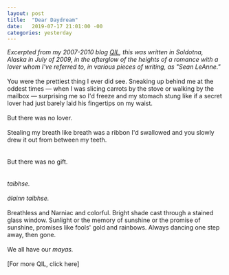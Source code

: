 ```yaml
---
layout: post
title:  "Dear Daydream"
date:   2019-07-17 21:01:00 -00
categories: yesterday
---
```

*Excerpted from my 2007-2010 blog [QIL](/assets/QIL.pdf), this was written in Soldotna, Alaska in July of 2009, in the afterglow of the heights of a romance with a lover whom I've referred to, in various pieces of writing, as "Sean LeAnne."* 
<br/>
<br/>
You were the prettiest thing I ever did see. Sneaking up behind me at the oddest times — when I was slicing carrots by the stove or walking by the mailbox — surprising me so I'd freeze and my stomach stung like if a secret lover had just barely laid his fingertips on my waist. 
<br/>
<br/>
But there was no lover. 
<br/>
<br/>
Stealing my breath like breath was a ribbon I'd swallowed and you slowly drew it out from between my teeth.
<br/>
<br/>
<br/>
But there was no gift. 
<br/>
<br/>
<br/>
*taibhse.*
<br/>
<br/>
*álainn taibhse.*
<br/>
<br/>
Breathless and Narniac and colorful. Bright shade cast through a stained glass window.  Sunlight or the memory of sunshine or the promise of sunshine, promises like fools' gold and rainbows.  Always dancing one step away, then gone.
<br/>
<br/>
We all have our *mayas.*
<br/>
<br/>
[For more QIL, click here] 
